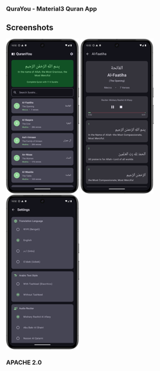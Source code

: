 ### QuraYou - Material3 Quran App


## Screenshots

<p align="left">
  <img src="art/image1.png" alt="Screenshot 1" width="200"/>
  <img src="art/image2.png" alt="Screenshot 2" width="200"/>
  <img src="art/image3.png" alt="Screenshot 3" width="200"/>
</p>


### APACHE 2.0

